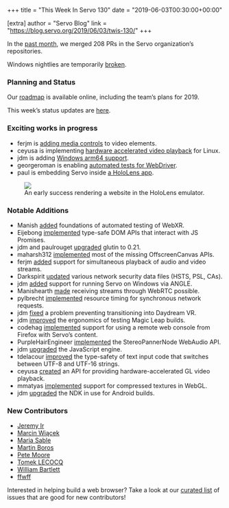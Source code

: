 +++
title = "This Week In Servo 130"
date = "2019-06-03T00:30:00+00:00"

[extra]
author = "Servo Blog"
link = "https://blog.servo.org/2019/06/03/twis-130/"
+++
<p>In the <a href="https://github.com/pulls?utf8=%E2%9C%93&amp;q=is%3Apr+is%3Amerged+closed%3A2019-04-30..2019-06-03+user%3Aservo+">past month</a>,
we merged 208 PRs in the Servo organization’s repositories.</p>

<p>Windows nightlies are temporarily <a href="https://github.com/servo/servo/issues/23348">broken</a>.</p>

<h3 id="planning-and-status">Planning and Status</h3>

<p>Our <a href="https://github.com/servo/servo/wiki/Roadmap">roadmap</a> is available online, including the team’s plans for 2019.</p>

<p>This week’s status updates are <a href="https://build.servo.org/standups/">here</a>.</p>

<h3 id="exciting-works-in-progress">Exciting works in progress</h3>

<ul>
  <li>ferjm is <a href="https://github.com/servo/servo/pull/23208">adding media controls</a> to video elements.</li>
  <li>ceyusa is implementing <a href="https://github.com/servo/servo/pull/23483">hardware accelerated video playback</a> for Linux.</li>
  <li>jdm is adding <a href="https://github.com/servo/servo/pull/23468">Windows arm64 support</a>.</li>
  <li>georgeroman is enabling <a href="https://github.com/servo/servo/pull/23443">automated tests for WebDriver</a>.</li>
  <li>paul is embedding Servo inside <a href="https://github.com/paulrouget/HLServo">a HoloLens app</a>.</li>
</ul>

<figure>
<img src="https://irccloud.mozilla.com/file/TfDvjrCP/s.jpg" />
<figcaption>An early success rendering a website in the HoloLens emulator.</figcaption>
</figure>

<h3 id="notable-additions">Notable Additions</h3>

<ul>
  <li>Manish <a href="https://github.com/servo/servo/pull/234850">added</a> foundations of automated testing of WebXR.</li>
  <li>Eijebong <a href="https://github.com/servo/servo/pull/23459">implemented</a> type-safe DOM APIs that interact with JS Promises.</li>
  <li>jdm and paulrouget <a href="https://github.com/servo/servo/pull/23457">upgraded</a> glutin to 0.21.</li>
  <li>maharsh312 <a href="https://github.com/servo/servo/pull/23381">implemented</a> most of the missing OffscreenCanvas APIs.</li>
  <li>ferjm <a href="https://github.com/servo/media/pull/260">added</a> support for simultaneous playback of audio and video streams.</li>
  <li>Darkspirit <a href="https://github.com/servo/servo/pull/23347">updated</a> various network security data files (HSTS, PSL, CAs).</li>
  <li>jdm <a href="https://github.com/servo/servo/pull/22856">added</a> support for running Servo on Windows via ANGLE.</li>
  <li>Manishearth <a href="https://github.com/servo/servo/pull/23342">made</a> receiving streams through WebRTC possible.</li>
  <li>pylbrecht <a href="https://github.com/servo/servo/pull/23322">implemented</a> resource timing for synchronous network requests.</li>
  <li>jdm <a href="https://github.com/servo/rust-webvr/pull/74">fixed</a> a problem preventing transitioning into Daydream VR.</li>
  <li>jdm <a href="https://github.com/servo/servo/pull/23300">improved</a> the ergonomics of testing Magic Leap builds.</li>
  <li>codehag <a href="https://github.com/servo/servo/pull/23296">implemented</a> support for using a remote web console from Firefox with Servo’s content.</li>
  <li>PurpleHairEngineer <a href="https://github.com/servo/servo/pull/23281">implemented</a> the StereoPannerNode WebAudio API.</li>
  <li>jdm <a href="https://github.com/servo/servo/pull/23163">upgraded</a> the JavaScript engine.</li>
  <li>tdelacour <a href="https://github.com/servo/servo/pull/23272">improved</a> the type-safety of text input code that switches between UTF-8 and UTF-16 strings.</li>
  <li>ceyusa <a href="https://github.com/servo/media/pull/241">created</a> an API for providing hardware-accelerated GL video playback.</li>
  <li>mmatyas <a href="https://github.com/servo/servo/pull/23226">implemented</a> support for compressed textures in WebGL.</li>
  <li>jdm <a href="https://github.com/servo/servo/pull/21780">upgraded</a> the NDK in use for Android builds.</li>
</ul>

<h3 id="new-contributors">New Contributors</h3>

<ul>
  <li><a href="https://github.com/jeremy-ir">Jeremy Ir</a></li>
  <li><a href="https://github.com/marcinwiacek">Marcin Wiącek</a></li>
  <li><a href="https://github.com/PurpleHairEngineer">Maria Sable</a></li>
  <li><a href="https://github.com/mboros1">Martin Boros</a></li>
  <li><a href="https://github.com/petemoore">Pete Moore</a></li>
  <li><a href="https://github.com/nehalem501">Tomek LECOCQ</a></li>
  <li><a href="https://github.com/will-bartlett">William Bartlett</a></li>
  <li><a href="https://github.com/ffwff">ffwff</a></li>
</ul>

<p>Interested in helping build a web browser? Take a look at our <a href="https://starters.servo.org/">curated list</a> of issues that are good for new contributors!</p>